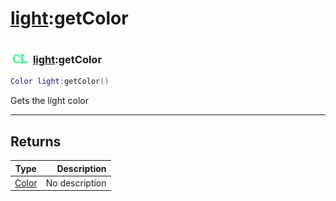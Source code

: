 # [light](../light/README.md):getColor

### <img src="../../.gitbook/assets/client.png" width="32" height="32" /> [light](../light/README.md):getColor

```lua
Color light:getColor()
```

Gets the light color<br>

-----------------
## Returns

| Type   | Description |
| ------ | ----------: |
| [Color](../color/README.md) | No description |
